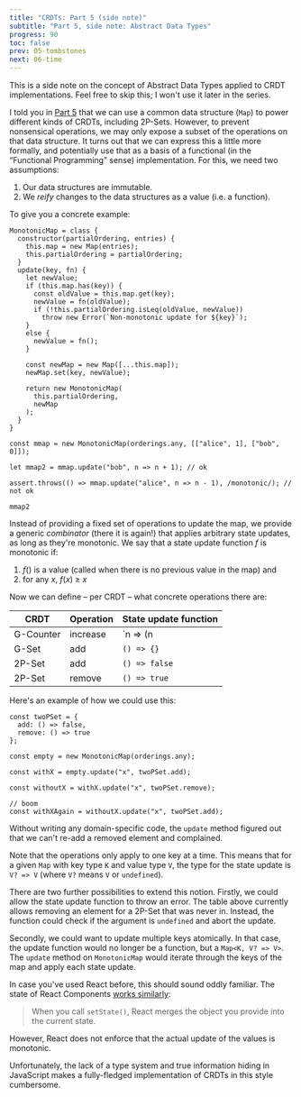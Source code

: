 ```yaml
---
title: "CRDTs: Part 5 (side note)"
subtitle: "Part 5, side note: Abstract Data Types"
progress: 90
toc: false
prev: 05-tombstones
next: 06-time
---
```


This is a side note on the concept of Abstract Data Types applied to CRDT implementations.
Feel free to skip this; I won't use it later in the series.

I told you in [Part 5](05-tombstones) that we can use a common data structure (`Map`) to power different kinds of CRDTs, including 2P-Sets.
However, to prevent nonsensical operations, we may only expose a subset of the operations on that data structure.
It turns out that we can express this a little more formally, and potentially use that as a basis of a functional (in the “Functional Programming” sense) implementation.
For this, we need two assumptions:

1. Our data structures are immutable.
2. We _reify_ changes to the data structures as a value (i.e. a function).

To give you a concrete example:

```
MonotonicMap = class {
  constructor(partialOrdering, entries) {
    this.map = new Map(entries);
    this.partialOrdering = partialOrdering;
  }
  update(key, fn) {
    let newValue;
    if (this.map.has(key)) {
      const oldValue = this.map.get(key);
      newValue = fn(oldValue);
      if (!this.partialOrdering.isLeq(oldValue, newValue))
        throw new Error(`Non-monotonic update for ${key}`);
    }
    else {
      newValue = fn();
    }

    const newMap = new Map([...this.map]);
    newMap.set(key, newValue);

    return new MonotonicMap(
      this.partialOrdering,
      newMap
    );
  }
}

const mmap = new MonotonicMap(orderings.any, [["alice", 1], ["bob", 0]]);

let mmap2 = mmap.update("bob", n => n + 1); // ok

assert.throws(() => mmap.update("alice", n => n - 1), /monotonic/); // not ok

mmap2
```

Instead of providing a fixed set of operations to update the map, we provide a generic _combinator_ (there it is again!) that applies arbitrary state updates, as long as they're monotonic.
We say that a state update function _f_ is monotonic if:

1. _f_() is a value (called when there is no previous value in the map) and
2. for any _x_, _f_(_x_) ≥ _x_

Now we can define – per CRDT – what concrete operations there are:

| CRDT          | Operation  | State update function |
| ------------- | ---------- | --------------------- |
| G-Counter     | increase   | `n => (n || 0) + 1`   |
| G-Set         | add        | `() => {}`            |
| 2P-Set        | add        | `() => false`         |
| 2P-Set        | remove     | `() => true`          |

Here's an example of how we could use this:

```
const twoPSet = {
  add: () => false,
  remove: () => true
};

const empty = new MonotonicMap(orderings.any);

const withX = empty.update("x", twoPSet.add);

const withoutX = withX.update("x", twoPSet.remove);

// boom
const withXAgain = withoutX.update("x", twoPSet.add);
```

Without writing any domain-specific code, the `update` method figured out that we can't re-add a removed element and complained.

Note that the operations only apply to one key at a time.
This means that for a given `Map` with key type `K` and value type `V`, the type for the state update is `V? => V` (where `V?` means `V` or `undefined`).

There are two further possibilities to extend this notion.
Firstly, we could allow the state update function to throw an error.
The table above currently allows removing an element for a 2P-Set that was never in.
Instead, the function could check if the argument is `undefined` and abort the update.

Secondly, we could want to update multiple keys atomically.
In that case, the update function would no longer be a function, but a `Map<K, V? => V>`.
The `update` method on `MonotonicMap` would iterate through the keys of the map and apply each state update.

In case you've used React before, this should sound oddly familiar.
The state of React Components [works similarly](https://reactjs.org/docs/state-and-lifecycle.html):

> When you call `setState()`, React merges the object you provide into the current state.

However, React does not enforce that the actual update of the values is monotonic.

Unfortunately, the lack of a type system and true information hiding in JavaScript makes a fully-fledged implementation of CRDTs in this style cumbersome.
